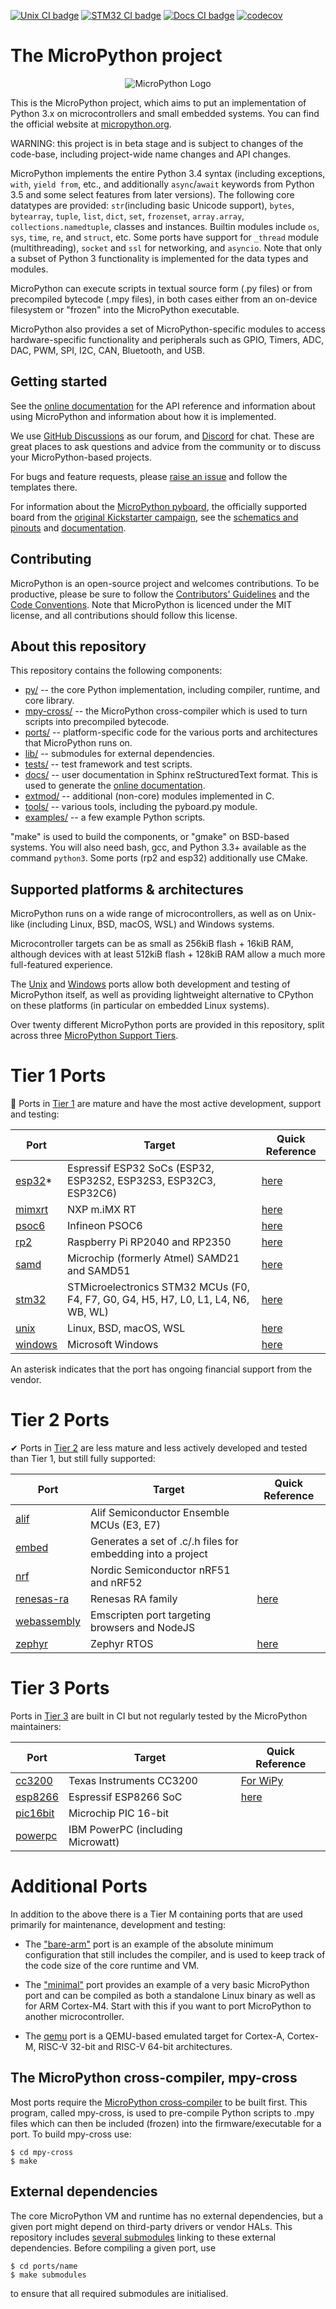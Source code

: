 [![Unix CI badge](https://github.com/micropython/micropython/actions/workflows/ports_unix.yml/badge.svg)](https://github.com/micropython/micropython/actions?query=branch%3Amaster+event%3Apush) [![STM32 CI badge](https://github.com/micropython/micropython/actions/workflows/ports_stm32.yml/badge.svg)](https://github.com/micropython/micropython/actions?query=branch%3Amaster+event%3Apush) [![Docs CI badge](https://github.com/micropython/micropython/actions/workflows/docs.yml/badge.svg)](https://docs.micropython.org/) [![codecov](https://codecov.io/gh/micropython/micropython/branch/master/graph/badge.svg?token=I92PfD05sD)](https://codecov.io/gh/micropython/micropython)

The MicroPython project
=======================
<p align="center">
  <img src="https://raw.githubusercontent.com/micropython/micropython/master/logo/upython-with-micro.jpg" alt="MicroPython Logo"/>
</p>

This is the MicroPython project, which aims to put an implementation
of Python 3.x on microcontrollers and small embedded systems.
You can find the official website at [micropython.org](http://www.micropython.org).

WARNING: this project is in beta stage and is subject to changes of the
code-base, including project-wide name changes and API changes.

MicroPython implements the entire Python 3.4 syntax (including exceptions,
`with`, `yield from`, etc., and additionally `async`/`await` keywords from
Python 3.5 and some select features from later versions). The following core
datatypes are provided: `str`(including basic Unicode support), `bytes`,
`bytearray`, `tuple`, `list`, `dict`, `set`, `frozenset`, `array.array`,
`collections.namedtuple`, classes and instances. Builtin modules include
`os`, `sys`, `time`, `re`, and `struct`, etc. Some ports have support for
`_thread` module (multithreading), `socket` and `ssl` for networking, and
`asyncio`. Note that only a subset of Python 3 functionality is implemented
for the data types and modules.

MicroPython can execute scripts in textual source form (.py files) or from
precompiled bytecode (.mpy files), in both cases either from an on-device
filesystem or "frozen" into the MicroPython executable.

MicroPython also provides a set of MicroPython-specific modules to access
hardware-specific functionality and peripherals such as GPIO, Timers, ADC,
DAC, PWM, SPI, I2C, CAN, Bluetooth, and USB.

Getting started
---------------

See the [online documentation](https://docs.micropython.org/) for the API
reference and information about using MicroPython and information about how
it is implemented.

We use [GitHub Discussions](https://github.com/micropython/micropython/discussions)
as our forum, and [Discord](https://discord.gg/RB8HZSAExQ) for chat. These
are great places to ask questions and advice from the community or to discuss your
MicroPython-based projects.

For bugs and feature requests, please [raise an issue](https://github.com/micropython/micropython/issues/new/choose)
and follow the templates there.

For information about the [MicroPython pyboard](https://store.micropython.org/pyb-features),
the officially supported board from the
[original Kickstarter campaign](https://www.kickstarter.com/projects/214379695/micro-python-python-for-microcontrollers),
see the [schematics and pinouts](http://github.com/micropython/pyboard) and
[documentation](https://docs.micropython.org/en/latest/pyboard/quickref.html).

Contributing
------------

MicroPython is an open-source project and welcomes contributions. To be
productive, please be sure to follow the
[Contributors' Guidelines](https://github.com/micropython/micropython/wiki/ContributorGuidelines)
and the [Code Conventions](https://github.com/micropython/micropython/blob/master/CODECONVENTIONS.md).
Note that MicroPython is licenced under the MIT license, and all contributions
should follow this license.

About this repository
---------------------

This repository contains the following components:
- [py/](py/) -- the core Python implementation, including compiler, runtime, and
  core library.
- [mpy-cross/](mpy-cross/) -- the MicroPython cross-compiler which is used to turn scripts
  into precompiled bytecode.
- [ports/](ports/) -- platform-specific code for the various ports and architectures that MicroPython runs on.
- [lib/](lib/) -- submodules for external dependencies.
- [tests/](tests/) -- test framework and test scripts.
- [docs/](docs/) -- user documentation in Sphinx reStructuredText format. This is used to generate the [online documentation](http://docs.micropython.org).
- [extmod/](extmod/) -- additional (non-core) modules implemented in C.
- [tools/](tools/) -- various tools, including the pyboard.py module.
- [examples/](examples/) -- a few example Python scripts.

"make" is used to build the components, or "gmake" on BSD-based systems.
You will also need bash, gcc, and Python 3.3+ available as the command `python3`.
Some ports (rp2 and esp32) additionally use CMake.

Supported platforms & architectures
-----------------------------------

MicroPython runs on a wide range of microcontrollers, as well as on Unix-like
(including Linux, BSD, macOS, WSL) and Windows systems.

Microcontroller targets can be as small as 256kiB flash + 16kiB RAM, although
devices with at least 512kiB flash + 128kiB RAM allow a much more
full-featured experience.

The [Unix](ports/unix) and [Windows](ports/windows) ports allow both
development and testing of MicroPython itself, as well as providing
lightweight alternative to CPython on these platforms (in particular on
embedded Linux systems).

Over twenty different MicroPython ports are provided in this repository,
split across three
[MicroPython Support Tiers](https://docs.micropython.org/en/latest/develop/support_tiers.html).

Tier 1 Ports
============

👑 Ports in [Tier 1](https://docs.micropython.org/en/latest/develop/support_tiers.html)
are mature and have the most active development, support and testing:

| Port                     | Target                                                                                 | Quick Reference                                                      |
|--------------------------|----------------------------------------------------------------------------------------|----------------------------------------------------------------------|
| [esp32](ports/esp32)*    | Espressif ESP32 SoCs (ESP32, ESP32S2, ESP32S3, ESP32C3, ESP32C6)                       | [here](https://docs.micropython.org/en/latest/esp32/quickref.html)   |
| [mimxrt](ports/mimxrt)   | NXP m.iMX RT                                                                           | [here](https://docs.micropython.org/en/latest/mimxrt/quickref.html)  |
| [psoc6](ports/psoc6)     | Infineon PSOC6                                                                         | [here](https://ifx-micropython.readthedocs.io/en/latest/psoc6/quickref.html)  |                                                                                        
| [rp2](ports/rp2)         | Raspberry Pi RP2040 and RP2350                                                         | [here](https://docs.micropython.org/en/latest/rp2/quickref.html)     |
| [samd](ports/samd)       | Microchip (formerly Atmel) SAMD21 and SAMD51                                           | [here](https://docs.micropython.org/en/latest/samd/quickref.html)    |
| [stm32](ports/stm32)     | STMicroelectronics STM32 MCUs (F0, F4, F7, G0, G4, H5, H7, L0, L1, L4, N6, WB, WL)     | [here](https://docs.micropython.org/en/latest/pyboard/quickref.html) |
| [unix](ports/unix)       | Linux, BSD, macOS, WSL                                                                 | [here](https://docs.micropython.org/en/latest/unix/quickref.html)    |
| [windows](ports/windows) | Microsoft Windows                                                                      | [here](https://docs.micropython.org/en/latest/unix/quickref.html)    |

An asterisk indicates that the port has ongoing financial support from the vendor.

Tier 2 Ports
============

✔ Ports in [Tier 2](https://docs.micropython.org/en/latest/develop/support_tiers.html)
are less mature and less actively developed and tested than Tier 1, but
still fully supported:

| Port                             | Target                                                      | Quick Reference                                                         |
|----------------------------------|-------------------------------------------------------------|-------------------------------------------------------------------------|
| [alif](ports/alif)               | Alif Semiconductor Ensemble MCUs (E3, E7)                   |                                                                         |
| [embed](ports/embed)             | Generates a set of .c/.h files for embedding into a project |                                                                         |
| [nrf](ports/nrf)                 | Nordic Semiconductor nRF51 and nRF52                        |                                                                         |
| [renesas-ra](ports/renesas-ra)   | Renesas RA family                                           | [here](https://docs.micropython.org/en/latest/renesas-ra/quickref.html) |
| [webassembly](ports/webassembly) | Emscripten port targeting browsers and NodeJS               |                                                                         |
| [zephyr](ports/zephyr)           | Zephyr RTOS                                                 | [here](https://docs.micropython.org/en/latest/zephyr/quickref.html)     |

Tier 3 Ports
============

Ports in [Tier 3](https://docs.micropython.org/en/latest/develop/support_tiers.html)
are built in CI but not regularly tested by the MicroPython maintainers:

| Port                       | Target                                                            | Quick Reference                                                         |
|----------------------------|-------------------------------------------------------------------|-------------------------------------------------------------------------|
| [cc3200](ports/cc3200)     | Texas Instruments CC3200                                          | [For WiPy](https://docs.micropython.org/en/latest/wipy/quickref.html)   |
| [esp8266](ports/esp8266)   | Espressif ESP8266 SoC                                             | [here](https://docs.micropython.org/en/latest/esp8266/quickref.html)    |
| [pic16bit](ports/pic16bit) | Microchip PIC 16-bit                                              |                                                                         |
| [powerpc](ports/powerpc)   | IBM PowerPC (including Microwatt)                                 |                                                                         |

Additional Ports
================

In addition to the above there is a Tier M containing ports that are used
primarily for maintenance, development and testing:

- The ["bare-arm"](ports/bare-arm) port is an example of the absolute minimum
  configuration that still includes the compiler, and is used to keep track
  of the code size of the core runtime and VM.

- The ["minimal"](ports/minimal) port provides an example of a very basic
  MicroPython port and can be compiled as both a standalone Linux binary as
  well as for ARM Cortex-M4. Start with this if you want to port MicroPython
  to another microcontroller.

- The [qemu](ports/qemu) port is a QEMU-based emulated target for Cortex-A,
  Cortex-M, RISC-V 32-bit and RISC-V 64-bit architectures.

The MicroPython cross-compiler, mpy-cross
-----------------------------------------

Most ports require the [MicroPython cross-compiler](mpy-cross) to be built
first.  This program, called mpy-cross, is used to pre-compile Python scripts
to .mpy files which can then be included (frozen) into the
firmware/executable for a port.  To build mpy-cross use:

    $ cd mpy-cross
    $ make

External dependencies
---------------------

The core MicroPython VM and runtime has no external dependencies, but a given
port might depend on third-party drivers or vendor HALs. This repository
includes [several submodules](lib/) linking to these external dependencies.
Before compiling a given port, use

    $ cd ports/name
    $ make submodules

to ensure that all required submodules are initialised.
